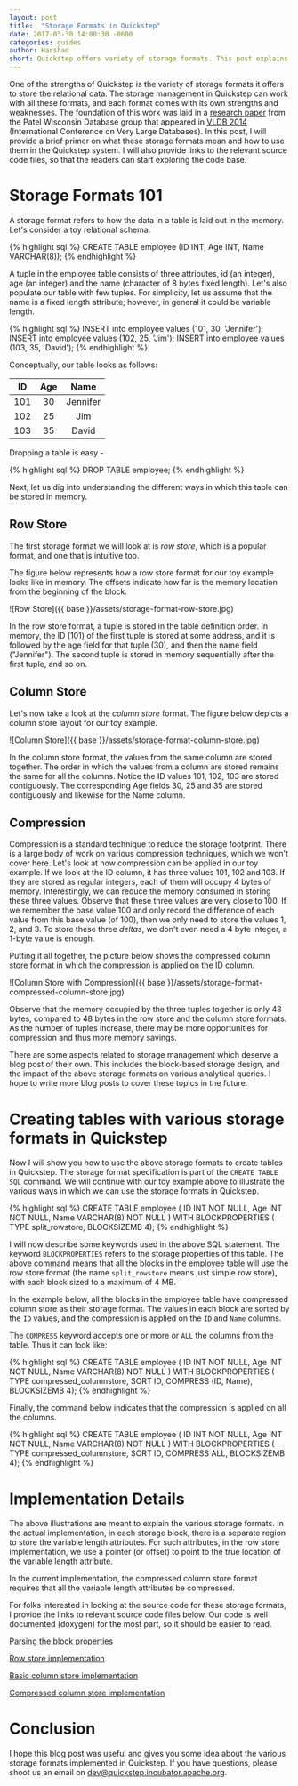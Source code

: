 ```yaml
---
layout: post
title:  "Storage Formats in Quickstep"
date: 2017-03-30 14:00:30 -0600
categories: guides
author: Harshad
short: Quickstep offers variety of storage formats. This post explains what these formats are and how to use them.
---
```

One of the strengths of Quickstep is the variety of storage formats it offers to store the relational data. The storage management in Quickstep can work with all these formats, and each format comes with its own strengths and weaknesses. The foundation of this work was laid in a [research paper](http://www.vldb.org/pvldb/vol6/p1474-chasseur.pdf) from the Patel Wisconsin Database group that appeared in [VLDB 2014](http://vldb.org/) (International Conference on Very Large Databases). In this post, I will provide a brief primer on what these storage formats mean and how to use them in the Quickstep system. I will also provide links to the relevant source code files, so that the readers can start exploring the code base.

# Storage Formats 101
A storage format refers to how the data in a table is laid out in the memory. Let's consider a toy relational schema.

{% highlight sql %}
CREATE TABLE employee (ID INT, Age INT, Name VARCHAR(8));
{% endhighlight %}

A tuple in the employee table consists of three attributes, id (an integer), age (an integer) and the name (character of 8 bytes fixed length). Let's also populate our table with few tuples. For simplicity, let us assume that the name is a fixed length attribute; however, in general it could be variable length. 

{% highlight sql %}
INSERT into employee values (101, 30, 'Jennifer');
INSERT into employee values (102, 25, 'Jim');
INSERT into employee values (103, 35, 'David');
{% endhighlight %}

Conceptually, our table looks as follows:

| ID 	| Age 	|   Name   	|
|:--:	|:---:	|:--------:	|
|  101 	|  30 	| Jennifer 	|
|  102  |  25 	|    Jim   	|
|  103 	|  35 	|   David  	|

Dropping a table is easy -

{% highlight sql %}
DROP TABLE employee;
{% endhighlight %}

Next, let us dig into understanding the different ways in which this table can be stored in memory. 

## Row Store

The first storage format we will look at is *row store*, which is a popular format, and one that is intuitive too.

The figure below represents how a row store format for our toy example looks like in memory. The offsets indicate how far is the memory location from the beginning of the block. 

![Row Store]({{ base }}/assets/storage-format-row-store.jpg)

In the row store format, a tuple is stored in the table definition order. In memory, the ID (101) of the first tuple is stored at some address, and it is followed by the age field for that tuple (30), and then the name field ("Jennifer"). The second tuple is stored in memory sequentially after the first tuple, and so on.

## Column Store

Let's now take a look at the *column store* format. The figure below depicts a column store layout for our toy example. 

![Column Store]({{ base }}/assets/storage-format-column-store.jpg)

In the column store format, the values from the same column are stored together. The order in which the values from a column are stored remains the same for all the columns. Notice the ID values 101, 102, 103 are stored contiguously. The corresponding Age fields 30, 25 and 35 are stored contiguously and likewise for the Name column.

## Compression

Compression is a standard technique to reduce the storage footprint. There is a large body of work on various compression techniques, which we won't cover here. Let's look at how compression can be applied in our toy example. If we look at the ID column, it has three values 101, 102 and 103. If they are stored as regular integers, each of them will occupy 4 bytes of memory. Interestingly, we can reduce the memory consumed in storing these three values. Observe that these three values are very close to 100. If we remember the base value 100 and only record the difference of each value from this base value (of 100), then we only need to store the values 1, 2, and 3. To store these three *deltas*, we don't even need a 4 byte integer, a 1-byte value is enough.

Putting it all together, the picture below shows the compressed column store format in which the compression is applied on the ID column. 

![Column Store with Compression]({{ base }}/assets/storage-format-compressed-column-store.jpg)

Observe that the memory occupied by the three tuples together is only 43 bytes, compared to 48 bytes in the row store and the column store formats. As the number of tuples increase, there may be more opportunities for compression and thus more memory savings.

There are some aspects related to storage management which deserve a blog post of their own. This includes the block-based storage design, and the impact of the above storage formats on various analytical queries. I hope to write more blog posts to cover these topics in the future.

# Creating tables with various storage formats in Quickstep

Now I will show you how to use the above storage formats to create tables in Quickstep. The storage format specification is part of the `CREATE TABLE SQL` command. We will continue with our toy example above to illustrate the various ways in which we can use the storage formats in Quickstep. 

{% highlight sql %}
CREATE TABLE employee (
ID INT NOT NULL, 
Age INT NOT NULL, 
Name VARCHAR(8) NOT NULL
) WITH BLOCKPROPERTIES (
  TYPE split_rowstore,
  BLOCKSIZEMB 4);
{% endhighlight %}

I will now describe some keywords used in the above SQL statement. The keyword `BLOCKPROPERTIES` refers to the storage properties of this table. The above command means that all the blocks in the employee table will use the row store format (the name `split_rowstore` means just simple row store), with each block sized to a maximum of 4 MB.

In the example below, all the blocks in the employee table have compressed column store as their storage format. The values in each block are sorted by the `ID` values, and the compression is applied on the `ID` and `Name` columns.

The `COMPRESS` keyword accepts one or more or `ALL` the columns from the table. Thus it can look like:

{% highlight sql %}
CREATE TABLE employee (
ID INT NOT NULL, 
Age INT NOT NULL, 
Name VARCHAR(8) NOT NULL
) WITH BLOCKPROPERTIES (
  TYPE compressed_columnstore,
  SORT ID,
  COMPRESS (ID, Name),
  BLOCKSIZEMB 4);
{% endhighlight %}

Finally, the command below indicates that the compression is applied on all the columns.

{% highlight sql %}
CREATE TABLE employee (
ID INT NOT NULL, 
Age INT NOT NULL, 
Name VARCHAR(8) NOT NULL
) WITH BLOCKPROPERTIES (
  TYPE compressed_columnstore,
  SORT ID,
  COMPRESS ALL,
  BLOCKSIZEMB 4);
{% endhighlight %}

# Implementation Details

The above illustrations are meant to explain the various storage formats. In the actual implementation, in each storage block, there is a separate region to store the variable length attributes. For such attributes, in the row store implementation, we use a pointer (or offset) to point to the true location of the variable length attribute.

In the current implementation, the compressed column store format requires that all the variable length attributes be compressed.

For folks interested in looking at the source code for these storage formats, I  provide the links to relevant source code files below. Our code is well documented (doxygen) for the most part, so it should be easier to read.

[Parsing the block properties](https://github.com/apache/incubator-quickstep/blob/master/parser/ParseBlockProperties.hpp)

[Row store implementation](https://github.com/apache/incubator-quickstep/blob/master/storage/SplitRowStoreTupleStorageSubBlock.hpp)

[Basic column store implementation](https://github.com/apache/incubator-quickstep/blob/master/storage/BasicColumnStoreTupleStorageSubBlock.hpp)

[Compressed column store implementation](https://github.com/apache/incubator-quickstep/blob/master/storage/CompressedColumnStoreTupleStorageSubBlock.hpp)

# Conclusion

I hope this blog post was useful and gives you some idea about the various storage formats implemented in Quickstep. If you have questions, please shoot us an email on dev@quickstep.incubator.apache.org.
